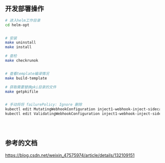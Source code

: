 


## 开发部署操作

```sh
# 进入helm工作目录
cd helm-opt


# 安装
make uninstall
make install

# 查检
make checkrunok


# 查看template编译情况
make build-template

# 获取需要替换pki目录的文件
make getpkifile


# 手动将将 failurePolicy: Ignore 删除
kubectl edit MutatingWebhookConfiguration inject1-webhook-inject-sidecar-admission
kubectl edit ValidatingWebhookConfiguration inject1-webhook-inject-sidecar-admission





```



## 参考的文档
https://blog.csdn.net/weixin_47575974/article/details/132109151





